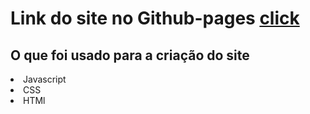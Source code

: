 <h1> Link do site no Github-pages <a target="_blank" href="/">click</a></h1>

<h2>O que foi usado para a criação do site</h2>

<list>
<li>Javascript</li>
<li>CSS</li>
<li>HTMl</li>
</list>
